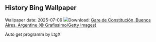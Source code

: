 ## History Bing Wallpaper
Wallpaper date: 2025-07-09
![](https://www.bing.com/th?id=OHR.ConstitucionStation_FR-FR8220857516_UHD.jpg&w=1000)Download: [Gare de Constitución, Buenos Aires, Argentine (© Grafissimo/Getty Images)](https://www.bing.com/th?id=OHR.ConstitucionStation_FR-FR8220857516_UHD.jpg)

Auto get programm by LtgX
